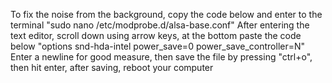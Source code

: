 To fix the noise from the background, copy the code below and enter to the terminal
"sudo nano /etc/modprobe.d/alsa-base.conf"
After entering the text editor, scroll down using arrow keys, at the bottom paste the code below
"options snd-hda-intel power_save=0 power_save_controller=N"
Enter a newline for good measure, then save the file by pressing "ctrl+o", then hit enter, after saving, reboot your computer